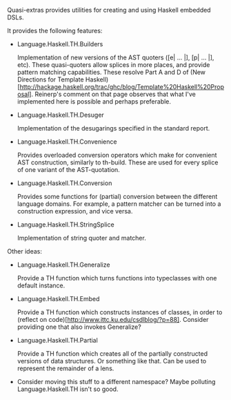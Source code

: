 Quasi-extras provides utilities for creating and using Haskell embedded DSLs.

It provides the following features:

  * Language.Haskell.TH.Builders

    Implementation of new versions of the AST quoters ([e| ... |], [p| ... |], etc).  These quasi-quoters allow splices in more places, and provide pattern matching capabilities.  These resolve Part A and D of (New Directions for Template Haskell)[http://hackage.haskell.org/trac/ghc/blog/Template%20Haskell%20Proposal].  Reinerp's comment on that page observes that what I've implemented here is possible and perhaps preferable.

  * Language.Haskell.TH.Desuger

    Implementation of the desugarings specified in the standard report.

  * Language.Haskell.TH.Convenience

    Provides overloaded conversion operators which make for convenient AST construction, similarly to th-build.  These are used for every splice of one variant of the AST-quotation.

  * Language.Haskell.TH.Conversion

    Provides some functions for (partial) conversion between the different language domains.  For example, a pattern matcher can be turned into a construction expression, and vice versa.

  * Language.Haskell.TH.StringSplice

    Implementation of string quoter and matcher.

Other ideas:

  * Language.Haskell.TH.Generalize

    Provide a TH function which turns functions into typeclasses with one default instance.

  * Language.Haskell.TH.Embed

    Provide a TH function which constructs instances of classes, in order to (reflect on code)[http://www.ittc.ku.edu/csdlblog/?p=88].  Consider providing one that also invokes Generalize?

  * Language.Haskell.TH.Partial

    Provide a TH function which creates all of the partially constructed versions of data structures.  Or something like that.  Can be used to represent the remainder of a lens.

  * Consider moving this stuff to a different namespace?  Maybe polluting Language.Haskell.TH isn't so good.
